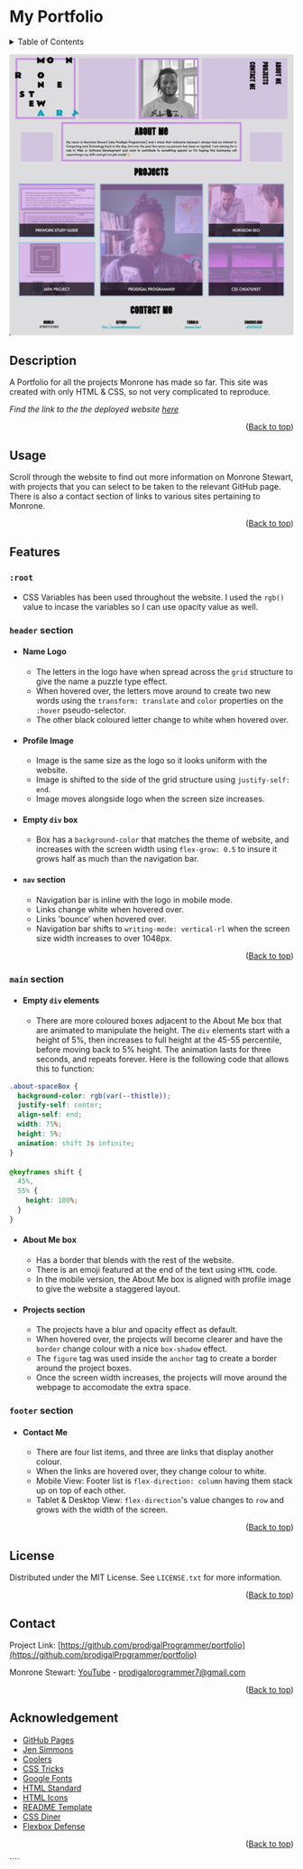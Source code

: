 # My Portfolio

<details>
<summary>Table of Contents</summary>
<ol>
<li><a href="#description">Description</a></li>
<li><a href="#usage">Usage</a></li>
<li><a href="#features">Features</a>
<ul>
<li><a href="#root">:root</a></li>
<li><a href="#header-section">Header</a></li>
<li><a href="#main-section">Main</a></li>
<li><a href="#footer-section">Footer</a></li>
</ul>
</li>
<li><a href="#license">License</a></li>
<li><a href="#contact">Contact</a></li>
<li><a href="#acknowledgement">Acknowledgement</a></li>

</ol>
</details>

<a href="https://prodigalprogrammer.github.io/portfolio/"><img src="Portfolio.jpg"></a>

## Description

A Portfolio for all the projects Monrone has made so far. This site was created with only HTML & CSS, so not very complicated to reproduce.

_Find the link to the the deployed website [here](https://prodigalprogrammer.github.io/portfolio/)_

<p align="right">(<a href="#my-portfolio" >Back to top</a>)</p>

## Usage

Scroll through the website to find out more information on Monrone Stewart, with projects that you can select to be taken to the relevant GitHub page. There is also a contact section of links to various sites pertaining to Monrone.

<p align="right">(<a href="#my-portfolio" >Back to top</a>)</p>

## Features

### `:root`

- CSS Variables has been used throughout the website. I used the `rgb()` value to incase the variables so I can use opacity value as well.

### `header` section

- #### Name Logo

  - The letters in the logo have when spread across the `grid` structure to give the name a puzzle type effect.
  - When hovered over, the letters move around to create two new words using the `transform: translate` and `color` properties on the `:hover` pseudo-selector.
  - The other black coloured letter change to white when hovered over.

- #### Profile Image

  - Image is the same size as the logo so it looks uniform with the website.
  - Image is shifted to the side of the grid structure using `justify-self: end`.
  - Image moves alongside logo when the screen size increases.

- #### Empty `div` box

  - Box has a `background-color` that matches the theme of website, and increases with the screen width using `flex-grow: 0.5` to insure it grows half as much than the navigation bar.

- #### `nav` section

  - Navigation bar is inline with the logo in mobile mode.
  - Links change white when hovered over.
  - Links 'bounce' when hovered over.
  - Navigation bar shifts to `writing-mode: vertical-rl` when the screen size width increases to over 1048px.

<p align="right">(<a href="#my-portfolio" >Back to top</a>)</p>

### `main` section

- #### Empty `div` elements

  - There are more coloured boxes adjacent to the About Me box that are animated to manipulate the height. The `div` elements start with a height of 5%, then increases to full height at the 45-55 percentile, before moving back to 5% height. The animation lasts for three seconds, and repeats forever. Here is the following code that allows this to function:

```css
.about-spaceBox {
  background-color: rgb(var(--thistle));
  justify-self: center;
  align-self: end;
  width: 75%;
  height: 5%;
  animation: shift 3s infinite;
}

@keyframes shift {
  45%,
  55% {
    height: 100%;
  }
}
```

- #### About Me box

  - Has a border that blends with the rest of the website.
  - There is an emoji featured at the end of the text using `HTML` code.
  - In the mobile version, the About Me box is aligned with profile image to give the website a staggered layout.

- #### Projects section
  - The projects have a blur and opacity effect as default.
  - When hovered over, the projects will become clearer and have the `border` change colour with a nice `box-shadow` effect.
  - The `figure` tag was used inside the `anchor` tag to create a border around the project boxes.
  - Once the screen width increases, the projects will move around the webpage to accomodate the extra space.

### `footer` section

- #### Contact Me
  - There are four list items, and three are links that display another colour.
  - When the links are hovered over, they change colour to white.
  - Mobile View: Footer list is `flex-direction: column` having them stack up on top of each other.
  - Tablet & Desktop View: `flex-direction`'s value changes to `row` and grows with the width of the screen.

<p align="right">(<a href="#my-portfolio" >Back to top</a>)</p>

## License

Distributed under the MIT License. See `LICENSE.txt` for more information.

<p align="right">(<a href="#my-portfolio" >Back to top</a>)</p>

## Contact

Project Link: [https://github.com/prodigalProgrammer/portfolio](https://github.com/prodigalProgrammer/portfolio)

Monrone Stewart: [YouTube](https://www.youtube.com/@ProdigalP) - prodigalprogrammer7@gmail.com

<p align="right">(<a href="#my-portfolio" >Back to top</a>)</p>

## Acknowledgement

- [GitHub Pages](https://pages.github.com/)
- [Jen Simmons](https://jensimmons.com/)
- [Coolers](https://coolors.co/)
- [CSS Tricks](https://css-tricks.com/)
- [Google Fonts](https://fonts.google.com/)
- [HTML Standard](https://html.spec.whatwg.org/multipage/sections.html)
- [HTML Icons](https://symbl.cc/en/)
- [README Template](https://github.com/othneildrew/Best-README-Template/blob/master/README.md)
- [CSS Diner](https://flukeout.github.io/)
- [Flexbox Defense](http://www.flexboxdefense.com/)

<p align="right">(<a href="#my-portfolio" >Back to top</a>)</p>
````
